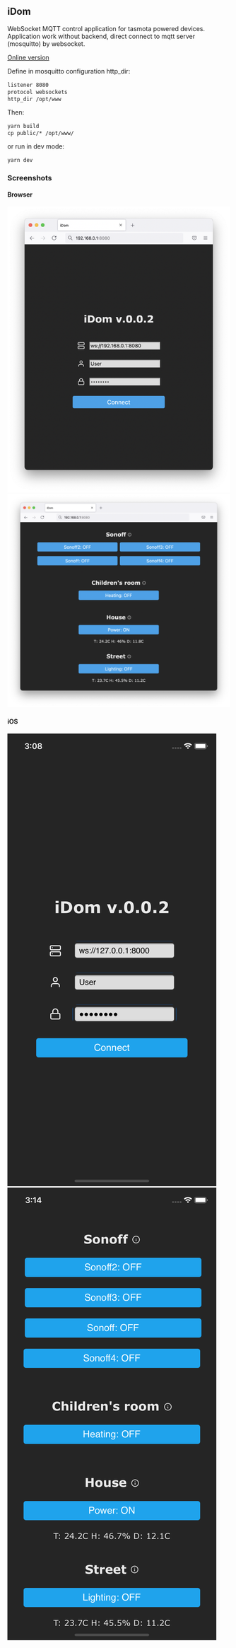 ## iDom

WebSocket MQTT control application for tasmota powered devices. Application work without backend, direct connect to mqtt server (mosquitto) by websocket.

[Online version](https://idom.sheff.online)

Define in mosquitto configuration http_dir:

```
listener 8080
protocol websockets
http_dir /opt/www
```

Then:

```
yarn build
cp public/* /opt/www/
```

or run in dev mode:

```
yarn dev
```

### Screenshots

#### Browser

![Login screen](screenshots/desktop_login.png?raw=true)
![Main screen](screenshots/desktop_main.png?raw=true)

#### iOS

![iOS Login screen](screenshots/ios_login.png?raw=true)
![iOS Main screen](screenshots/ios_main.png?raw=true)

